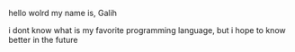 hello wolrd
my name is, Galih

i dont know what is my favorite programming language, but i hope to know better in the future
